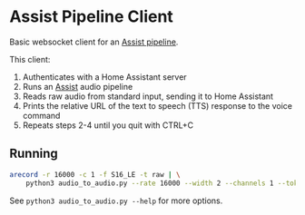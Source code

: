 # Assist Pipeline Client

Basic websocket client for an [Assist pipeline](https://developers.home-assistant.io/docs/voice/pipelines/).

This client:

1. Authenticates with a Home Assistant server
2. Runs an [Assist](https://www.home-assistant.io/docs/assist) audio pipeline
3. Reads raw audio from standard input, sending it to Home Assistant
4. Prints the relative URL of the text to speech (TTS) response to the voice command
5. Repeats steps 2-4 until you quit with CTRL+C


## Running

``` sh
arecord -r 16000 -c 1 -f S16_LE -t raw | \
    python3 audio_to_audio.py --rate 16000 --width 2 --channels 1 --token '<HA_LONG_LIVED_ACCESS_TOKEN>'
```

See `python3 audio_to_audio.py --help` for more options.
